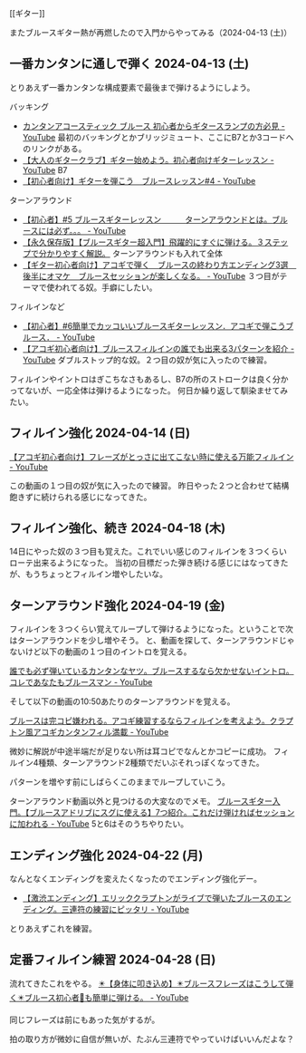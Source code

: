 [[ギター]]

またブルースギター熱が再燃したので入門からやってみる（2024-04-13 (土)）

## 一番カンタンに通しで弾く 2024-04-13 (土)

とりあえず一番カンタンな構成要素で最後まで弾けるようにしよう。

バッキング

- [カンタンアコースティック ブルース 初心者からギタースランプの方必見 - YouTube](https://www.youtube.com/watch?v=7pHRQSxuYZs) 最初のバッキングとかブリッジミュート、ここにB7とか3コードへのリンクがある。
- [【大人のギタークラブ】ギター始めよう。初心者向けギターレッスン - YouTube](https://www.youtube.com/watch?v=0Dwnbh7-esI&t=0s) B7
- [【初心者向け】ギターを弾こう　ブルースレッスン#4 - YouTube](https://www.youtube.com/watch?v=C3-GwuQ7whA&t=0s)

ターンアラウンド

- [【初心者】#5 ブルースギターレッスン　　　ターンアラウンドとは。ブルースには必ず。。。 - YouTube](https://www.youtube.com/watch?v=BsVPzh3O_5M)
- [【永久保存版】【ブルースギター超入門】飛躍的にすぐに弾ける。３ステップで分かりやすく解説。](https://youtu.be/7vp90gYG50w?si=UkjQEzbW92_GGfWN) ターンアラウンドも入れて全体
- [【ギター初心者向け】アコギで弾く　ブルースの終わり方エンディング3選　後半にオマケ　ブルースセッションが楽しくなる。 - YouTube](https://www.youtube.com/watch?v=vKwmoS7vxF0&t=61s) ３つ目がテーマで使われてる奴。手癖にしたい。

フィルインなど

- [【初心者】#6簡単でカッコいいブルースギターレッスン．アコギで弾こうブルース． - YouTube](https://www.youtube.com/watch?v=Z7qcHR5EkqU&t=169s)
- [【アコギ初心者向け】ブルースフィルインの誰でも出来る3パターンを紹介 - YouTube](https://www.youtube.com/watch?v=2yTM6SO3jHI) ダブルストップ的な奴。２つ目の奴が気に入ったので練習。

フィルインやイントロはぎこちなさもあるし、B7の所のストロークは良く分かってないが、一応全体は弾けるようになった。
何日か繰り返して馴染ませてみたい。

## フィルイン強化 2024-04-14 (日)

[【アコギ初心者向け】フレーズがとっさに出てこない時に使える万能フィルイン - YouTube](https://www.youtube.com/watch?v=GZhj6MC2dBs)

この動画の１つ目の奴が気に入ったので練習。
昨日やった２つと合わせて結構飽きずに続けられる感じになってきた。

## フィルイン強化、続き 2024-04-18 (木)

14日にやった奴の３つ目も覚えた。これでいい感じのフィルインを３つくらいローテ出来るようになった。
当初の目標だった弾き続ける感じにはなってきたが、もうちょっとフィルイン増やしたいな。

## ターンアラウンド強化 2024-04-19 (金)

フィルインを３つくらい覚えてループして弾けるようになった。ということで次はターンアラウンドを少し増やそう。
と、動画を探して、ターンアラウンドじゃないけど以下の動画の１つ目のイントロを覚える。

[誰でも必ず弾いているカンタンなヤツ。ブルースするなら欠かせないイントロ。コレであなたもブルースマン - YouTube](https://www.youtube.com/watch?v=79nGQzfJniU)

そして以下の動画の10:50あたりのターンアラウンドを覚える。

[ブルースは完コピ嫌われる。アコギ練習するならフィルインを考えよう。クラプトン風アコギカンタンフィル満載 - YouTube](https://www.youtube.com/watch?v=YpwXJ2gpSWM)

微妙に解説が中途半端だが足りない所は耳コピでなんとかコピーに成功。
フィルイン4種類、ターンアラウンド2種類でだいぶそれっぽくなってきた。

パターンを増やす前にしばらくこのままでループしていこう。

ターンアラウンド動画以外と見つけるの大変なのでメモ。 [ブルースギター入門。【ブルースアドリブにスグに使える】7つ紹介。これだけ弾ければセッションに加われる - YouTube](https://www.youtube.com/watch?v=u6qi1qqRl9c) 5と6はそのうちやりたい。

## エンディング強化 2024-04-22 (月)

なんとなくエンディングを変えたくなったのでエンディング強化デー。

- [【激渋エンディング】エリッククラプトンがライブで弾いたブルースのエンディング。三連符の練習にピッタリ - YouTube](https://www.youtube.com/watch?v=E4zlPiISakY&t=0s)

とりあえずこれを練習。

## 定番フィルイン練習 2024-04-28 (日)

流れてきたこれをやる。
[✴️【身体に叩き込め】✴️ブルースフレーズはこうして弾く✴️ブルース初心者🔰も簡単に弾ける。 - YouTube](https://www.youtube.com/watch?v=vl6IFriHrbk)

同じフレーズは前にもあった気がするが。

拍の取り方が微妙に自信が無いが、たぶん三連符でやっていけばいいんだよな？